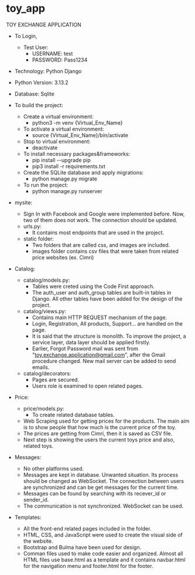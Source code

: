 # toy_app

TOY EXCHANGE APPLICATION

* To Login, 
    - Test User: 
        * USERNAME:   test
        * PASSWORD:   Pass1234

* Technology: Python Django
* Python Version: 3.13.2 
* Database: Sqlite

* To build the project:
    - Create a virtual environment:
        * python3 -m venv {Virtual_Env_Name}
    - To activate a virtual environment:
        * source {Virtual_Env_Name}/bin/activate
    - Stop to virtual environment:
        * deactivate
    - To install necessary packages&frameworks:
        * pip install --upgrade pip
        * pip3 install -r requirements.txt
    - Create the SQLite database and apply migrations:
        * python manage.py migrate
    - To run the project:
        * python manage.py runserver

* mysite: 
    - Sign In with Facebook and Google were implemented before. Now, two of them does not work. The connection should be updated.
    - urls.py:
        - It contains most endpoints that are used in the project.
    - static folder:
        - Two folders that are called css, and images are included. 
        - images folder contains csv files that were taken from related price websites (ex. Cimri)
     
* Catalog:
    - catalog/models.py:
        - Tables were creted using the Code First approach. 
        - The auth_user and auth_group tables are built-in tables in Django. All other tables have been added for the design of the project. 
    - catalog/views.py:
        - Contains main HTTP REQUEST mechanism of the page.
        - Login, Registration, All products, Support... are handled on the page. 
        - It is said that the structure is monolith. To improve the project, a service layer, data layer should be applied firstly. 
        - Earlier, Forgot Password mail was sent from "toy.exchange.application@gmail.com", after the Gmail procedure changed. New mail server can be added to send emails.
    - catalog/decorators:
        - Pages are secured. 
        - Users role is examined to open related pages. 

* Price:
    - price/models.py:
        - To create related database tables.
    - Web Scraping used for getting prices for the products. The main aim is to show people that how much is the current price of the toy.
    - The prices are getting from Cimri, then it is saved as CSV file. 
    - Next step is showing the users the current toys price and also, related toys.

* Messages: 
    - No other platforms used. 
    - Messages are kept in database. Unwanted situation. Its process should be changed as WebSocket. The connection between users are synchronized and can be get messages for the current time.
    - Messages can be found by searching with its recever_id or sender_id.
    - The communication is not synchronized. WebSocket can be used. 

* Templates:
    - All the front-end related pages included in the folder.
    - HTML, CSS, and JavaScript were used to create the visual side of the website.
    - Bootstrap and Bulma have been used for design.
    - Comman files used to make code easier and organized. Almost all HTML files use base.html as a template and it contains navbar.html for the navigation menu and footer.html for the footer.